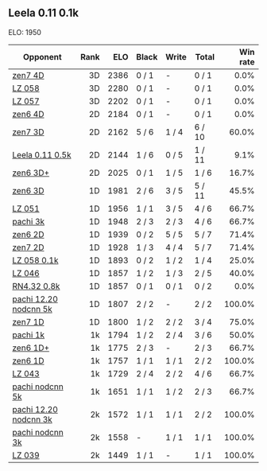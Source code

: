 ## Leela 0.11 0.1k ##

ELO: 1950

Opponent | Rank | ELO | Black | Write | Total | Win rate
---------|-----:|----:|-------|-------|-------|-------:
[zen7 4D](zen7%204D.md) | 3D | 2386 | 0 / 1 | - | 0 / 1 | 0.0%
[LZ 058](LZ%20058.md) | 3D | 2280 | 0 / 1 | - | 0 / 1 | 0.0%
[LZ 057](LZ%20057.md) | 3D | 2202 | 0 / 1 | - | 0 / 1 | 0.0%
[zen6 4D](zen6%204D.md) | 2D | 2184 | 0 / 1 | - | 0 / 1 | 0.0%
[zen7 3D](zen7%203D.md) | 2D | 2162 | 5 / 6 | 1 / 4 | 6 / 10 | 60.0%
[Leela 0.11 0.5k](Leela%200.11%200.5k.md) | 2D | 2144 | 1 / 6 | 0 / 5 | 1 / 11 | 9.1%
[zen6 3D+](zen6%203D+.md) | 2D | 2025 | 0 / 1 | 1 / 5 | 1 / 6 | 16.7%
[zen6 3D](zen6%203D.md) | 1D | 1981 | 2 / 6 | 3 / 5 | 5 / 11 | 45.5%
[LZ 051](LZ%20051.md) | 1D | 1956 | 1 / 1 | 3 / 5 | 4 / 6 | 66.7%
[pachi 3k](pachi%203k.md) | 1D | 1948 | 2 / 3 | 2 / 3 | 4 / 6 | 66.7%
[zen6 2D](zen6%202D.md) | 1D | 1939 | 0 / 2 | 5 / 5 | 5 / 7 | 71.4%
[zen7 2D](zen7%202D.md) | 1D | 1928 | 1 / 3 | 4 / 4 | 5 / 7 | 71.4%
[LZ 058 0.1k](LZ%20058%200.1k.md) | 1D | 1893 | 0 / 2 | 1 / 2 | 1 / 4 | 25.0%
[LZ 046](LZ%20046.md) | 1D | 1857 | 1 / 2 | 1 / 3 | 2 / 5 | 40.0%
[RN4.32 0.8k](RN4.32%200.8k.md) | 1D | 1857 | 0 / 1 | 0 / 1 | 0 / 2 | 0.0%
[pachi 12.20 nodcnn 5k](pachi%2012.20%20nodcnn%205k.md) | 1D | 1807 | 2 / 2 | - | 2 / 2 | 100.0%
[zen7 1D](zen7%201D.md) | 1D | 1800 | 1 / 2 | 2 / 2 | 3 / 4 | 75.0%
[pachi 1k](pachi%201k.md) | 1k | 1794 | 1 / 2 | 2 / 4 | 3 / 6 | 50.0%
[zen6 1D+](zen6%201D+.md) | 1k | 1775 | 2 / 3 | - | 2 / 3 | 66.7%
[zen6 1D](zen6%201D.md) | 1k | 1757 | 1 / 1 | 1 / 1 | 2 / 2 | 100.0%
[LZ 043](LZ%20043.md) | 1k | 1729 | 2 / 4 | 2 / 2 | 4 / 6 | 66.7%
[pachi nodcnn 5k](pachi%20nodcnn%205k.md) | 1k | 1651 | 1 / 1 | 1 / 2 | 2 / 3 | 66.7%
[pachi 12.20 nodcnn 3k](pachi%2012.20%20nodcnn%203k.md) | 2k | 1572 | 1 / 1 | 1 / 1 | 2 / 2 | 100.0%
[pachi nodcnn 3k](pachi%20nodcnn%203k.md) | 2k | 1558 | - | 1 / 1 | 1 / 1 | 100.0%
[LZ 039](LZ%20039.md) | 2k | 1449 | 1 / 1 | - | 1 / 1 | 100.0%
